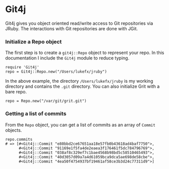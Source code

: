 Git4j
====

Git4j gives you object oriented read/write access to Git repositories via JRuby.
The interactions with Git repositories are done with JGit.

### Initialize a Repo object

The first step is to create a `git4j::Repo` object to represent your repo. In
this documentation I include the `Git4j` module to reduce typing.

    require 'Git4j'
    repo = Git4j::Repo.new("/Users/lukefx/jruby")

In the above example, the directory `/Users/lukefx/jruby` is my working
directory and contains the `.git` directory. You can also initialize Grit with
a bare repo.

    repo = Repo.new("/var/git/grit.git")


### Getting a list of commits

From the `Repo` object, you can get a list of commits as an array of `Commit`
objects.

    repo.commits
    # => [#<Git4j::Commit "e80bbd2ce67651aa18e57fb0b43618ad4baf7750">,
          #<Git4j::Commit "91169e1f5fa4de2eaea3f176461f5dc784796769">,
          #<Git4j::Commit "038af8c329ef7c1bae4568b98bd5c58510465493">,
          #<Git4j::Commit "40d3057d09a7a4d61059bca9dca5ae698de58cbe">,
          #<Git4j::Commit "4ea50f4754937bf19461af58ce3b3d24c77311d9">]
          
